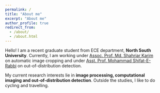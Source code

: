 ```yaml
---
permalink: /
title: "About me"
excerpt: "About me"
author_profile: true
redirect_from: 
  - /about/
  - /about.html
---
```


Hello! I am a recent graduate student from ECE department, **North South University**. Currently, I am working under [Assoc. Prof. Md. Shahriar Karim](https://ece.northsouth.edu/~shahriar.karim/) on automatic image cropping and under [Asst. Prof. Mohammad Shifat-E-Rabbi](https://sites.google.com/view/m-shifat-e-rabbi/home) on out-of-distribution detection.


My current research interests lie in **image processing, computational imaging and out-of-distribution detection**. Outside the studies, I like to do cycling and travelling.
